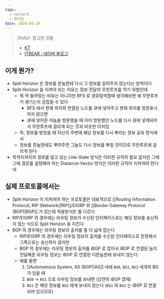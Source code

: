 ```yaml
---
tags:
  - network
  - 용어집
date: 2024-05-26
---
```

> [!info]- 참고한 것들
> - [KT](http://www.ktword.co.kr/test/view/view.php?m_temp1=2489)
> - [ITBEAR : 네이버 블로그](https://blog.naver.com/taeheon714/222373688203)

## 이게 뭔가?

- *Split Horizon* 은 정보를 준놈한테 다시 그 정보를 알려주지 않는다는 원칙이다
- Split Horizon 을 지켜야 되는 이유는 정보 전달의 무한루프를 막기 위함인데
    - 뭐 딱 들어맞는 비유는 아니지만 BFS 로 경로탐색할때 생각해보면 왜 무한루프가 생기는지 감잡을 수 있다
        - BFS 에서 현재 위치와 연결된 노드를 큐에 넣어주고 현재 위치를 방문표시하지 않으면
        - 큐에 넣어준 저놈을 방문했을 때 이미 방문했던 노드를 다시 큐에 넣게되어서 무한루프에 걸리게 되는 것과 비슷한 이치임
    - 즉, 정보를 받았을 때 자신의 주변에 해당 정보를 다시 뿌리는 정보 공유 방식에서
    - 정보를 준놈한테도 뿌려주면 그놈도 다시 정보를 뿌릴 것이므로 무한루프에 걸리게 된다
- 목적지까지의 경로를 알고 있는 Link-State 방식은 이러한 규칙이 필요 없지만 그때그때 경로를 설정해야 하는 Distance-Vector 방식은 이러한 규칙이 지켜져야 한다네

## 실제 프로토콜에서는

- Split Horizon 이 지켜져야 하는 프로토콜은 대표적으로 [[Routing Information Protocol, RIP (Network)|RIP]]/EIGRP 와 [[Border Gateway Protocol (BGP)|BGP]] 가 있는데 적용방식은 좀 다르다
- RIP/EIGRP 의 경우에는 라우팅 정보가 수신된 인터페이스로는 해당 정보를 송신하지 않는 식으로 Split Horizon 을 지킨다
- BGP 의 경우에는 라우팅 정보의 출처를 좀 더 넓게 잡는다
    - RIP/EIGRP 의 경우에는 라우팅 정보의 출처를 수신된 인터페이스로 한정해서 그쪽으로는 송신하지 않지만
    - BGP 의 경우에는 라우팅 정보의 출처를 iBGP 로 잡아서 iBGP 로 연결된 놈이 전달해준 라우팅 정보는 iBGP 로 연결된 다른놈한테 보내지 않는다
    - 예를 들면
        1. [[Autonomous System, AS (BGP)|AS]] 내에 `BG0`, `BG1`, `BG2` 세개의 BG 가 있을 때
        2. `BG0` → `BG1` 으로 라우팅 정보를 보내면 (당연히 iBGP 겠제)
        3. `BG1` 은 해당 정보를 `BG2` 에게 보내지 않는다 (`BG1` 와 `BG2` 는 iBGP 로 연결되어 있으므로)